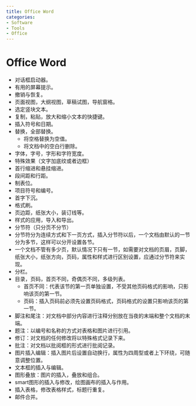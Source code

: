 ```yaml
---
title: Office Word
categories:
- Software
- Tools
- Office
---
```

# Office Word

- 	对话框启动器。
- 	有用的屏幕提示。
- 	撤销与恢复。
- 	页面视图，大纲视图，草稿试图，导航窗格。
- 	选定竖块文本。
- 	复制，粘贴，放大和缩小文本的快捷键。
- 	插入符号和日期。
- 	替换，全部替换。
    - 将空格替换为空值。
    - 	将文档中的空白行删除。
- 	字体，字号，字形和字符宽度。
- 	特殊效果（文字加底纹或者边框）
- 	首行缩进和悬挂缩进。
- 	段间距和行距。
- 	制表位。
- 	项目符号和编号。
- 	首字下沉。
- 	格式刷。
- 	页边距，纸张大小，装订线等。
- 	样式的应用，导入和导出。
- 	分节符（只分页不分节）
- 	分节符分为连续方式和下一页方式，插入分节符以后，一个文档由默认的一节分为多节，这样可以分开设置各节。
- 	一个文档不管有多少页，默认情况下只有一节，如需要对文档的页眉，页脚，纸张大小，纸张方向，页码，属性和样式进行区别设置，应通过分节符来实现。
- 	分栏。
- 	目录，页码，首页不同，奇偶页不同，多级列表。
    - 	首页不同：代表该节的第一页单独设置，不受其他页码格式的影响，只影响该页的第一节。
    - 	页码：插入页码前必须先设置页码格式，页码格式的设置只影响该页的第一节。
- 	脚注和尾注：对文档中部分内容进行注释分别放在当夜的末端和整个文档的末端。
- 	题注：以编号和名称的方式对表格和图片进行引用。
- 	修订：对文档的任何修改将以特殊格式记录下来。
- 	批注：对文档以批阅框的形式进行批阅记录。
- 	图片插入编辑：插入图片后设置自动换行，属性为四周型或者上下环绕，可随意调整位置。
- 	文本框的插入与编辑。
- 	图形叠放：图片的插入，叠放和组合。
- 	smart图形的插入与修改，绘图画布的插入与作用。
- 	插入表格，修改表格样式，标题行重复。
- 	邮件合并。
